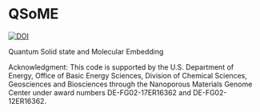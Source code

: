 # QSoME
[![DOI](https://zenodo.org/badge/150792671.svg)](https://zenodo.org/badge/latestdoi/150792671)

Quantum Solid state and Molecular Embedding

Acknowledgment: This code is supported by the U.S. Department of Energy, Office of Basic Energy Sciences, Division of Chemical Sciences, Geosciences and Biosciences through the Nanoporous Materials Genome Center under award numbers DE-FG02-17ER16362 and DE-FG02-12ER16362.
